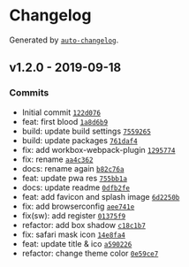 # Changelog

Generated by [`auto-changelog`](https://github.com/CookPete/auto-changelog).

## v1.2.0 - 2019-09-18

### Commits

- Initial commit [`122d076`](https://github.com/zerosoul/html-color-cheatsheet/commit/122d0766a79842a940f3fce8db8d3a9b0482ca20)
- feat: first blood [`1a8d6b9`](https://github.com/zerosoul/html-color-cheatsheet/commit/1a8d6b94554e98b017784f859468a51f1e4efd60)
- build: update build settings [`7559265`](https://github.com/zerosoul/html-color-cheatsheet/commit/755926506f8463d55bdaf16d0089dc5fa86f5c34)
- build: update packages [`761daf4`](https://github.com/zerosoul/html-color-cheatsheet/commit/761daf4a1df8874c261eb7201a814e115ecafbca)
- fix: add workbox-webpack-plugin [`1295774`](https://github.com/zerosoul/html-color-cheatsheet/commit/1295774b9e70fcf52c17e1c3f6f026c42a628424)
- fix: rename [`aa4c362`](https://github.com/zerosoul/html-color-cheatsheet/commit/aa4c3622c971e1273e42fca7413adefa5b0b9c81)
- docs: rename again [`b82c76a`](https://github.com/zerosoul/html-color-cheatsheet/commit/b82c76aff58bdf6f9eb89fee7ff93d17432c336f)
- feat: update pwa res [`755bb1a`](https://github.com/zerosoul/html-color-cheatsheet/commit/755bb1a11555b6e2132c2fbf01ac6e237a00eb41)
- docs: update readme [`0dfb2fe`](https://github.com/zerosoul/html-color-cheatsheet/commit/0dfb2fe713b7fc688349a9b69bcbc4595bca284f)
- feat: add favicon and splash image [`6d2250b`](https://github.com/zerosoul/html-color-cheatsheet/commit/6d2250bae9c1df721d5abf4b399361c23dd4848d)
- fix: add browserconfig [`aee741e`](https://github.com/zerosoul/html-color-cheatsheet/commit/aee741ee91dda04e4baa20d9b5f996d6c2b9bab8)
- fix(sw): add register [`01375f9`](https://github.com/zerosoul/html-color-cheatsheet/commit/01375f9c9796764f651a7c96c1b4b3edab315921)
- refactor: add box shadow [`c18c1b7`](https://github.com/zerosoul/html-color-cheatsheet/commit/c18c1b702cd9395c164dad0787a5c31157dabe89)
- fix: safari mask icon [`14e8fa4`](https://github.com/zerosoul/html-color-cheatsheet/commit/14e8fa4db246c60543fcc0acfbda3930dbbb8ebe)
- feat: update title & ico [`a590226`](https://github.com/zerosoul/html-color-cheatsheet/commit/a59022654a371b74923128005ed4c85421db849f)
- refactor: change theme color [`0e59ce7`](https://github.com/zerosoul/html-color-cheatsheet/commit/0e59ce7c6502737d486dcc7b82565dd229ed064d)
